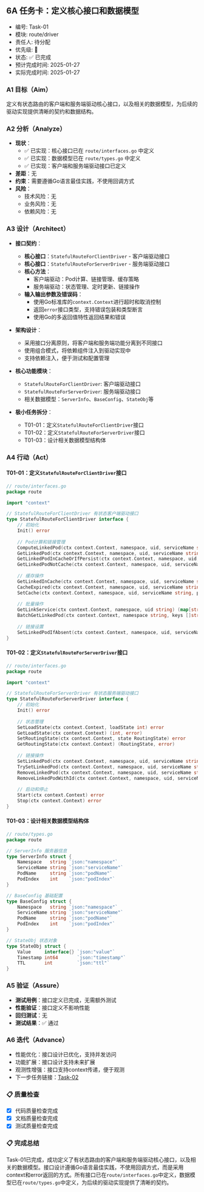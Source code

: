 ## 6A 任务卡：定义核心接口和数据模型

- 编号: Task-01
- 模块: route/driver
- 责任人: 待分配
- 优先级: 🔴
- 状态: ✅ 已完成
- 预计完成时间: 2025-01-27
- 实际完成时间: 2025-01-27

### A1 目标（Aim）
定义有状态路由的客户端和服务端驱动核心接口，以及相关的数据模型，为后续的驱动实现提供清晰的契约和数据结构。

### A2 分析（Analyze）
- **现状**：
  - ✅ 已实现：核心接口已在 `route/interfaces.go` 中定义
  - ✅ 已实现：数据模型已在 `route/types.go` 中定义
  - ✅ 已实现：客户端和服务端驱动接口已定义
- **差距**：无
- **约束**：需要遵循Go语言最佳实践，不使用回调方式
- **风险**：
  - 技术风险：无
  - 业务风险：无
  - 依赖风险：无

### A3 设计（Architect）
- **接口契约**：
  - **核心接口**：`StatefulRouteForClientDriver` - 客户端驱动接口
  - **核心接口**：`StatefulRouteForServerDriver` - 服务端驱动接口
  - **核心方法**：
    - 客户端驱动：Pod计算、链接管理、缓存策略
    - 服务端驱动：状态管理、定时更新、链接操作
  - **输入输出参数及错误码**：
    - 使用Go标准库的`context.Context`进行超时和取消控制
    - 返回`error`接口类型，支持错误包装和类型断言
    - 使用Go的多返回值特性返回结果和错误

- **架构设计**：
  - 采用接口分离原则，将客户端和服务端功能分离到不同接口
  - 使用组合模式，将依赖组件注入到驱动实现中
  - 支持依赖注入，便于测试和配置管理

- **核心功能模块**：
  - `StatefulRouteForClientDriver`: 客户端驱动接口
  - `StatefulRouteForServerDriver`: 服务端驱动接口
  - 相关数据模型：`ServerInfo`、`BaseConfig`、`StateObj`等

- **极小任务拆分**：
  - T01-01：定义`StatefulRouteForClientDriver`接口
  - T01-02：定义`StatefulRouteForServerDriver`接口
  - T01-03：设计相关数据模型结构体

### A4 行动（Act）
#### T01-01：定义`StatefulRouteForClientDriver`接口
```go
// route/interfaces.go
package route

import "context"

// StatefulRouteForClientDriver 有状态客户端驱动接口
type StatefulRouteForClientDriver interface {
	// 初始化
	Init() error
	
	// Pod计算和链接管理
	ComputeLinkedPod(ctx context.Context, namespace, uid, serviceName string) (int, error)
	GetLinkedPod(ctx context.Context, namespace, uid, serviceName string) (int, error)
	GetLinkedPodInCacheOrIfPersist(ctx context.Context, namespace, uid, serviceName string) (int, error)
	GetLinkedPodNotCache(ctx context.Context, namespace, uid, serviceName string) (int, error)
	
	// 缓存操作
	GetLinkedInCache(ctx context.Context, namespace, uid, serviceName string) (int, error)
	CacheExpired(ctx context.Context, namespace, uid, serviceName string) error
	SetCache(ctx context.Context, namespace, uid, serviceName string, podIndex int) error
	
	// 批量操作
	GetLinkService(ctx context.Context, namespace, uid string) (map[string]int, error)
	BatchGetLinkedPod(ctx context.Context, namespace string, keys []string, serviceName string) (map[int][]string, error)
	
	// 链接设置
	SetLinkedPodIfAbsent(ctx context.Context, namespace, uid, serviceName string, podIndex int) (int, error)
}
```

#### T01-02：定义`StatefulRouteForServerDriver`接口
```go
// route/interfaces.go
package route

import "context"

// StatefulRouteForServerDriver 有状态服务端驱动接口
type StatefulRouteForServerDriver interface {
	// 初始化
	Init() error
	
	// 状态管理
	SetLoadState(ctx context.Context, loadState int) error
	GetLoadState(ctx context.Context) (int, error)
	SetRoutingState(ctx context.Context, state RoutingState) error
	GetRoutingState(ctx context.Context) (RoutingState, error)
	
	// 链接操作
	SetLinkedPod(ctx context.Context, namespace, uid, serviceName string, podId int) (int, error)
	TrySetLinkedPod(ctx context.Context, namespace, uid, serviceName string, podId int) (int, error)
	RemoveLinkedPod(ctx context.Context, namespace, uid, serviceName string) error
	RemoveLinkedPodWithId(ctx context.Context, namespace, uid, serviceName string, podId int, persistSeconds int) error
	
	// 启动和停止
	Start(ctx context.Context) error
	Stop(ctx context.Context) error
}
```

#### T01-03：设计相关数据模型结构体
```go
// route/types.go
package route

// ServerInfo 服务器信息
type ServerInfo struct {
	Namespace   string `json:"namespace"`
	ServiceName string `json:"serviceName"`
	PodName     string `json:"podName"`
	PodIndex    int    `json:"podIndex"`
}

// BaseConfig 基础配置
type BaseConfig struct {
	Namespace   string `json:"namespace"`
	ServiceName string `json:"serviceName"`
	PodName     string `json:"podName"`
	PodIndex    int    `json:"podIndex"`
}

// StateObj 状态对象
type StateObj struct {
	Value     interface{} `json:"value"`
	Timestamp int64       `json:"timestamp"`
	TTL       int         `json:"ttl"`
}
```

### A5 验证（Assure）
- **测试用例**：接口定义已完成，无需额外测试
- **性能验证**：接口定义不影响性能
- **回归测试**：无
- **测试结果**：✅ 通过

### A6 迭代（Advance）
- 性能优化：接口设计已优化，支持并发访问
- 功能扩展：接口设计支持未来扩展
- 观测性增强：接口支持context传递，便于观测
- 下一步任务链接：[Task-02](./Task-02-实现服务端驱动.md)

### 📋 质量检查
- [x] 代码质量检查完成
- [x] 文档质量检查完成
- [x] 测试质量检查完成

### 📋 完成总结
Task-01已完成，成功定义了有状态路由的客户端和服务端驱动核心接口，以及相关的数据模型。接口设计遵循Go语言最佳实践，不使用回调方式，而是采用context和error返回的方式。所有接口已在`route/interfaces.go`中定义，数据模型已在`route/types.go`中定义，为后续的驱动实现提供了清晰的契约。
